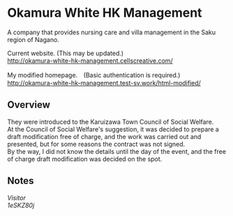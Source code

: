 # Okamura White HK Management
A company that provides nursing care and villa management in the Saku region of Nagano.

Current website. (This may be updated.)  
http://okamura-white-hk-management.cellscreative.com/

My modified homepage.　(Basic authentication is required.)  
http://okamura-white-hk-management.test-sv.work/html-modified/

## Overview
They were introduced to the Karuizawa Town Council of Social Welfare.  
At the Council of Social Welfare's suggestion, it was decided to prepare a draft modification free of charge, and the work was carried out and presented, but for some reasons the contract was not signed.  
By the way, I did not know the details until the day of the event, and the free of charge draft modification was decided on the spot.

## Notes
*Visitor*  
*1eSKZ80j*
